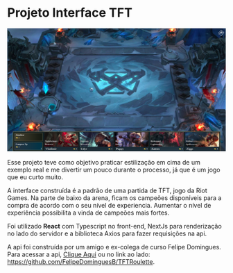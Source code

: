# Projeto Interface TFT

![Visualização principal](/public/paginaInicial.png "Tela Inicial")

Esse projeto teve como objetivo praticar estilização em cima de um exemplo real e me divertir um pouco durante o processo, já que é um jogo que eu curto muito.

A interface construída é a padrão de uma partida de TFT, jogo da Riot Games. Na parte de baixo da arena, ficam os campeões disponíveis para a compra de acordo com o seu nível de experiencia. Aumentar o nível de experiência possibilita a vinda de campeões mais fortes.

Foi utilizado **React** com Typescript no front-end, NextJs para renderização no lado do servidor e a biblioteca Axios para fazer requisições na api.

A api foi construída por um amigo e ex-colega de curso Felipe Domingues. Para acessar a api, [Clique Aqui](https://github.com/FelipeDominguesB/TFTRoulette) ou no link ao lado: https://github.com/FelipeDominguesB/TFTRoulette.